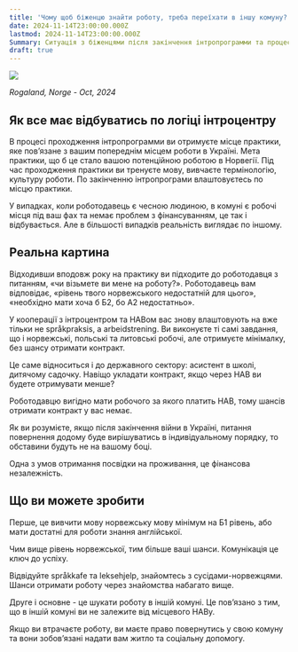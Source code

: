```yaml
---
title: 'Чому щоб біженцю знайти роботу, треба переїхати в іншу комуну?'
date: 2024-11-14T23:00:00.000Z
lastmod: 2024-11-14T23:00:00.000Z
Summary: Ситуація з біженцями після закінчення інтропрограмми та процес пошуку роботи
draft: true
---
```


![](/img/refugee-job/photo_2024-11-20_19-55-17.jpg)

*Rogaland, Norge - Oct, 2024*

## Як все має відбуватись по логіці інтроцентру

В процесі проходження інтропрограмми ви отримуєте місце практики, яке пов’язане з вашим попереднім місцем роботи в Україні. Мета практики, що б це стало вашою потенційною роботою в Норвегії. Під час проходження практики ви тренуєте мову, вивчаєте термінологію, культуру роботи. По закінченню інтропрограми влаштовуєтесь по місцю практики.

У випадках, коли роботодавець є чесною людиною, в комуні є робочі місця під ваш фах та немає проблем з фінансуванням, це так і відбувається. Але в більшості випадків реальність виглядає по іншому.

## Реальна картина

Відходивши вподовж року на практику ви підходите до роботодавця з питанням, «чи візьмете ви мене на роботу?». Роботодавець вам відповідає, «рівень твого норвежського недостатній для цього», «необхідно мати хоча б Б2, бо А2 недостатньо».

У кооперації з інтроцентром та НАВом вас знову влаштовують на вже тільки не språkpraksis, а arbeidstrening. Ви виконуєте ті самі завдання, що і норвежські, польські та литовські робочі, але отримуєте мінімалку, без шансу отримати контракт.

Це саме відноситься і до державного сектору: асистент в школі, дитячому садочку. Навіщо укладати контракт, якщо через НАВ ви будете отримувати менше?

Роботодавцю вигідно мати робочого за якого платить НАВ, тому шансів отримати контракт у вас немає.

Як ви розумієте, якщо після закінчення війни в Україні, питання повернення додому буде вирішуватись в індивідуальному порядку, то обставини будуть не на вашому боці.

Одна з умов отримання посвідки на проживання, це фінансова незалежність.

## Що ви можете зробити

Перше, це вивчити мову норвежську мову мінімум на Б1 рівень, або мати достатні для роботи знання англійської.

Чим вище рівень норвежської, тим більше ваші шанси. Комунікація це ключ до успіху.

Відвідуйте språkkafe та leksehjelp, знайомтесь з сусідами-норвежцями. Шанси отримати роботу через знайомства набагато вище.

Друге і основне - це шукати роботу в іншій комуні. Це пов’язано з тим, що в іншій комуні ви не залежите від місцевого НАВу.

Якщо ви втрачаєте роботу, ви маєте право повернутись у свою комуну та вони зобов’язані надати вам житло та соціальну допомогу.
